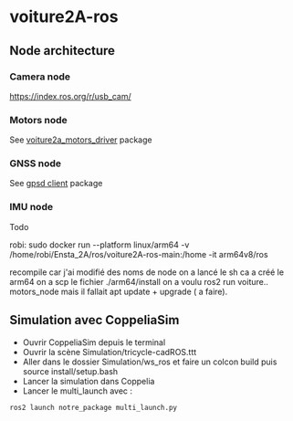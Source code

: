 # voiture2A-ros

## Node architecture

### Camera node
https://index.ros.org/r/usb_cam/

### Motors node
See [voiture2a_motors_driver](./src/voiture2a_motors_driver/README.md) package

### GNSS node
See [gpsd client](./src/gpsd_client/README.md) package

### IMU node
Todo

robi:
sudo docker run --platform linux/arm64 -v /home/robi/Ensta_2A/ros/voiture2A-ros-main:/home -it arm64v8/ros

recompile car j'ai modifié des noms de node
on a lancé le sh ca a créé le arm64
on a scp le fichier ./arm64/install
on a voulu ros2 run voiture.. motors_node
mais il fallait apt update + upgrade ( a faire).

## Simulation avec CoppeliaSim
- Ouvrir CoppeliaSim depuis le terminal
- Ouvrir la scène Simulation/tricycle-cadROS.ttt
- Aller dans le dossier Simulation/ws_ros et faire un colcon build puis source install/setup.bash
- Lancer la simulation dans Coppelia
- Lancer le multi_launch avec :
```
ros2 launch notre_package multi_launch.py
```

